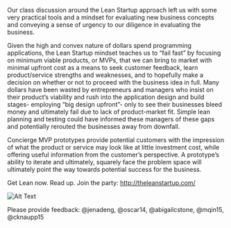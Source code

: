 Our class discussion around the Lean Startup approach left us with some very practical tools and a mindset for evaluating new business concepts and conveying a sense of urgency to our diligence in evaluating the business.

Given the high and convex nature of dollars spend programming applications, the Lean Startup mindset teaches us to “fail fast” by focusing on minimum viable products, or MVPs, that we can bring to market with minimal upfront cost as a means to seek customer feedback, learn product/service strengths and weaknesses, and to hopefully make a decision on whether or not to proceed with the business idea in full.  Many dollars have been wasted by entrepreneurs and managers who insist on their product’s viability and rush into the application design and build stages- employing “big design upfront”- only to see their businesses bleed money and ultimately fail due to lack of product-market fit.  Simple lean planning and testing could have informed these managers of these gaps and potentially rerouted the businesses away from downfall.  

Concierge MVP prototypes provide potential customers with the impression of what the product or service may look like at little investment cost, while offering useful information from the customer’s perspective.  A prototype’s ability to iterate and ultimately, squarely face the problem space will ultimately point the way towards potential success for the business.

Get Lean now.  Read up. Join the party: http://theleanstartup.com/

![Alt Text](http://img3.wikia.nocookie.net/__cb20130908135918/villains/images/2/26/Bebopandrocksteady.jpg)

Please provide feedback: @jenadeng, @oscar14, @abigailcstone, @mqin15, @cknaupp15

